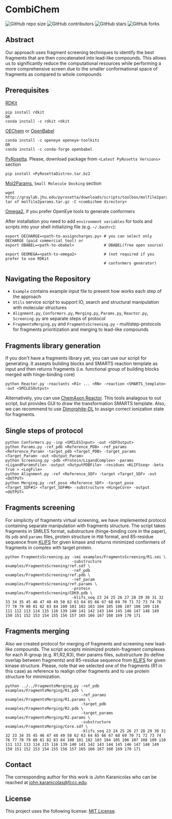 # CombiChem

<!--- These are examples. See https://shields.io for others or to customize this set of shields. You might want to include dependencies, project status and licence info here --->
![GitHub repo size](https://img.shields.io/github/repo-size/karanicolaslab/combichem)
![GitHub contributors](https://img.shields.io/github/contributors/karanicolaslab/combichem)
![GitHub stars](https://img.shields.io/github/stars/karanicolaslab/combichem?style=social)
![GitHub forks](https://img.shields.io/github/forks/karanicolaslab/combichem?style=social)

## Abstract

Our approach uses fragment screening techniques to identify the best fragments that are then concatenated into lead-like compounds. This allows us to significantly reduce the computational resources while performing a more comprehensive screen due to the smaller conformational space of fragments as compared to whole compounds

## Prerequisites
[RDKit](https://www.rdkit.org)
```
pip install rdkit 
OR
conda install -c rdkit rdkit 
```
[OEChem](https://www.eyesopen.com/oechem-tk) or [OpenBabel](http://openbabel.org/)
```
conda install -c openeye openeye-toolkits 
OR
conda install -c conda-forge openbabel 
```
[PyRosetta](http://www.pyrosetta.org). Please, download package from `<Latest PyRosetta Versions>` section
```
pip install <PyRosettaDistro>.tar.bz2
```
[Mol2Params](http://www.pyrosetta.org/scripts#TOC-DNA-Docking), `Small Molecule Docking` section
```
wget http://graylab.jhu.edu/pyrosetta/downloads/scripts/toolbox/molfile2params.tar.gz
tar xf molfile2params.tar.gz -C <combichem directory>
```
[Omega2](https://www.eyesopen.com/omega), if you prefer OpenEye tools to generate conformers

After installation you need to add `environment variables` for tools and scripts into your shell initializing file (e.g. `~/.bashrc`):
```
export OECHARGE=<path-to-assigncharges.py> # you can select only OECHARGE (paid commercial tool) or
export OBABEL=<path-to-obabel>             # OBABEL(free open source)

export OEOMEGA=<path-to-omega2>            # (not required if you prefer to use RDKit 
                                           # conformers generator)
```

## Navigating the Repository

- `Example` contains example input file to present how works each step of the approach
- `Utils` service script to support IO, search and structural manipulation with molecular structures
- `Alignment.py`, `Conformers.py`, `Merging.py`, `Params.py`, `Reactor.py`, `Screening.py` are separate steps of protocol
- `FragmentsMerging.py` and `FragmentsScreening.py` - multistep-protocols for fragments prioritization and merging to lead-like compounds

## Fragments library generation

If you don't have a fragments library yet, you can use our script for generating. It assepts buliding blocks and SMARTS reaction template as input and then returns fragments (i.e. functional group of building blocks merged with hinge-binding core) 

```
python Reactor.py -reactants <R1> ... <RN> -reaction <SMARTS_template> -out <SMILESOutput>
```

Alternatively, you can use [ChemAxon Reactor](https://chemaxon.com/products/reactor). This tools analagous to out script, but provides GUI to draw the transformation SMARTS template. Also, we can recommend to use [Dimorphite-DL](https://durrantlab.pitt.edu/dimorphite-dl/) to assign correct ionization state for fragments.

## Single steps of protocol

```
python Conformers.py -inp <SMILESInput> -out <SDFOutput>
python Params.py -ref_pdb <Reference_PDB> -ref_params <Reference_Param> -target_pdb <Target_PDB> -target_params <Target_Param> -out <Output_Param>
python Screening.py -pdb <Protein/LigandComplex> -params <LigandParamsFile> -output <OutputPDBFile> -residues <KLIFSseq> -beta True > <LogFile>
python Alignment.py -ref <Reference_SDF> -target <Target_SDF> -out <OUTPUT>
python Merging.py -ref_pose <Reference_SDF> -target_pose <Target_SDF#1> <Target_SDF#N> -substructure <HingeCore> -output <OUTPUT>
```

## Fragments screening

For simplicity of fragments virtual screening, we have implemented protocol containing separate manipulation with fragments structure. The script takes fragments in SMILES format, substructure (hinge-binding core in the paper), its `pdb` and `params` files, protein structure in `PDB` format, and 85-residue sequence from [KLIFS](https://klifs.net/) for given kinase and returns minimized conformers of fragments in complex with target protein.

```
python FragmentsScreening.py -smi examples/FragmentsScreening/R1.smi \
                             -substructure examples/FragmentsScreening/ref.sdf \
                             -ref_pdb examples/FragmentsScreening/ref.pdb \
                             -ref_param examples/FragmentsScreening/ref.params \
                             -protein examples/FragmentsScreening/CDK9.pdb \
                             -klifs_seq 23 24 25 26 27 28 29 30 31 32 33 34 35 45 46 47 48 49 50 62 63 64 65 66 67 68 69 70 71 72 73 74 76 77 78 79 80 81 82 83 84 100 101 102 103 104 105 106 107 108 109 110 111 112 113 114 115 116 139 140 141 142 143 144 145 146 147 148 149 150 151 152 153 154 155 156 157 165 166 167 168 169 170 171
```

## Fragments merging
Also we created protocol for merging of fragments and screening new lead-like compounds. The script accepts minimized protein-fragment complexes for each R-group (e.g. R1,R2,R3), their params files, substructure (to define overlap between fragments) and 85-residue sequence from [KLIFS](https://klifs.net/) for given kinase structure. Please, note that we selected one of the fragments (R1 in this case) as reference to realign other fragments and to use protein structure for minimization.

```
python ../../FragmentsMerging.py -ref_pdb examples/FragmentsMerging/R1.pdb \
                                 -ref_params examples/FragmentsMerging/R1.params \
                                 -target_pdb examples/FragmentsMerging/R2.pdb \
                                 -target_params examples/FragmentsMerging/R2.params \
                                 -substructure examples/FragmentsMerging/Core.sdf \
                                 -klifs_seq 23 24 25 26 27 28 29 30 31 32 33 34 35 45 46 47 48 49 50 62 63 64 65 66 67 68 69 70 71 72 73 74 76 77 78 79 80 81 82 83 84 100 101 102 103 104 105 106 107 108 109 110 111 112 113 114 115 116 139 140 141 142 143 144 145 146 147 148 149 150 151 152 153 154 155 156 157 165 166 167 168 169 170 171
```

## Contact
The corresponding author for this work is John Karanicolas who can be reached at john.karanicolas@fccc.edu.
## License
This project uses the following license: [MIT License](https://github.com/karanicolaslab/combichem/blob/main/LICENSE).

